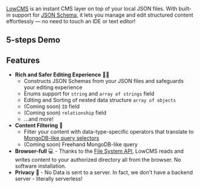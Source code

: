 [LowCMS](https://patrick-kw-chiu.github.io/lowcms/databases) is an instant CMS layer on top of your local JSON files. With built-in support for [JSON Schema](https://json-schema.org/), it lets you manage and edit structured content effortlessly — no need to touch an IDE or text editor!

## 5-steps Demo

## Features

- **Rich and Safer Editing Experience** 🤹🏻
  - Constructs JSON Schemas from your JSON files and safeguards your editing experience
  - Enums support for `string` and `array of strings` field
  - Editing and Sorting of nested data structure `array of objects`
  - (Coming soon) `ID` field
  - (Coming soon) `relationship` field
  - ...and more!
- **Content Filtering** 🔎
  - Filter your content with data-type-specific operators that translate to [MongoDB-like query selectors](https://www.mongodb.com/docs/manual/reference/operator/query/#query-selectors)
  - (Coming soon) Freehand MongoDB-like query
- **Browser-full** 💻 - Thanks to the [File System API](https://developer.mozilla.org/en-US/docs/Web/API/File_System_API), LowCMS reads and writes content to your authorized directory all from the browser. No software installation.
- **Privacy** 🔏 - No Data is sent to a server. In fact, we don't have a backend server - literally serverless!
